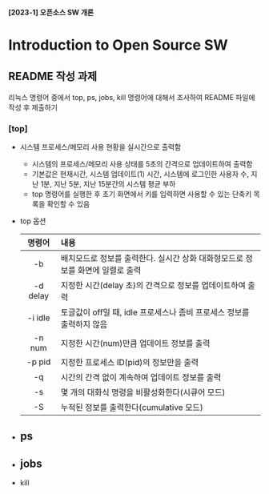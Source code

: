#### [2023-1] 오픈소스 SW 개론
# Introduction to Open Source SW
## README 작성 과제
 리눅스 명령어 중에서 top, ps, jobs, kill 명령어에 대해서 조사하여 README 파일에 작성 후 제출하기

### [top]
  - 시스템 프로세스/메모리 사용 현황을 실시간으로 출력함
    - 시스템의 프로세스/메모리 사용 상태를 5초의 간격으로 업데이트하여 출력함
    - 기본값은 현재시간, 시스템 업데이트(1) 시간, 시스템에 로그인한 사용자 수, 지난 1분, 지난 5분, 지난 15분간의 시스템 평균 부하
    - top 명령어를 실행한 후 초기 화면에서  키를 입력하면 사용할 수 있는 단축키 목록을 확인할 수 있음
  - top 옵션 
  
    |명령어|내용|
    |:------:|:---|
    |-b | 배치모드로 정보를 출력한다. 실시간 상화 대화형모드로 정보를 화면에 일렬로 출력|
    |-d delay|지정한 시간(delay 초)의 간격으로 정보를 업데이트하여 출력|
    |-i idle|토글값이 off일 때, idle 프로세스나 좀비 프로세스 정보를 출력하지 않음|
    |-n num|지정한 시간(num)만큼 업데이트 정보를 출력|
    |-p pid|지정한 프로세스 ID(pid)의 정보만을 출력|
    |-q|시간의 간격 없이 계속하여 업데이트 정보를 출력|
    |-s|몇 개의 대화식 명령을 비활성화한다(시큐어 모드)|
    |-S|누적된 정보를 출력한다(cumulative 모드)|


- ps
  - 
- jobs
  - 
- kill

